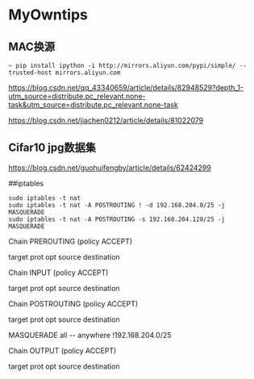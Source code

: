 # MyOwntips
## MAC换源
``~ pip install ipython -i http://mirrors.aliyun.com/pypi/simple/ --trusted-host mirrors.aliyun.com``

https://blog.csdn.net/qq_43340659/article/details/82948529?depth_1-utm_source=distribute.pc_relevant.none-task&utm_source=distribute.pc_relevant.none-task

https://blog.csdn.net/jiachen0212/article/details/81022079
## Cifar10 jpg数据集
https://blog.csdn.net/guohuifengby/article/details/62424299

##iptables
```shell
sudo iptables -t nat 
sudo iptables -t nat -A POSTROUTING ! -d 192.168.204.0/25 -j MASQUERADE
sudo iptables -t nat -A POSTROUTING -s 192.168.204.128/25 -j MASQUERADE
```
Chain PREROUTING (policy ACCEPT)

target     prot opt source               destination

Chain INPUT (policy ACCEPT)

target     prot opt source               destination

Chain POSTROUTING (policy ACCEPT)

target     prot opt source               destination

MASQUERADE  all  --  anywhere            !192.168.204.0/25

Chain OUTPUT (policy ACCEPT)

target     prot opt source               destination

